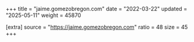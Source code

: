 +++
title = "jaime.gomezobregon.com"
date = "2022-03-22"
updated = "2025-05-11"
weight = 45870

[extra]
source = "https://jaime.gomezobregon.com"
ratio = 48
size = 45
+++
